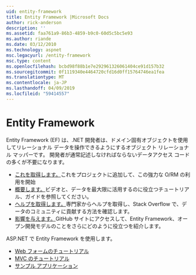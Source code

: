 ```yaml
---
uid: entity-framework
title: Entity Framework |Microsoft Docs
author: rick-anderson
description: ''
ms.assetid: faa761a9-86b3-4859-b9c0-60d5c5bc5e93
ms.author: riande
ms.date: 03/12/2010
ms.technology: aspnet
msc.legacyurl: /entity-framework
msc.type: content
ms.openlocfilehash: bcbd98f88b1e7e292961326061404ce91d157b32
ms.sourcegitcommit: 0f1119340e4464720cfd16d0ff15764746ea1fea
ms.translationtype: MT
ms.contentlocale: ja-JP
ms.lasthandoff: 04/09/2019
ms.locfileid: "59414557"
---
```

# <a name="entity-framework"></a>Entity Framework

Entity Framework (EF) は、.NET 開発者は、ドメイン固有オブジェクトを使用してリレーショナル データを操作できるようにするオブジェクト リレーショナル マッパーです。 開発者が通常記述しなければならないデータアクセス コードの多くが不要になります。


- [これを取得します。](https://msdn.com/data/ee712906)これをプロジェクトに追加して、この強力な O/RM の利用を開始
- [概要します。](https://msdn.com/data/ee712907)ビデオと、データを最大限に活用するのに役立つチュートリアル、ガイドを参照してください。
- [ヘルプを取得します。](https://msdn.com/data/hh913619)専門家からヘルプを取得し、Stack Overflow で、データのコミュニティに貢献する方法を確認します。
- [影響を与えます。](https://github.com/aspnet/EntityFramework6)GitHub サイトにアクセスして、Entity Framework、オープン開発モデルのことをさらにどのように役立つを紹介します。


ASP.NET で Entity Framework を使用します。

- [Web フォームのチュートリアル](web-forms/overview/older-versions-getting-started/getting-started-with-ef/the-entity-framework-and-aspnet-getting-started-part-1.md)
- [MVC のチュートリアル](mvc/overview/getting-started/getting-started-with-ef-using-mvc/creating-an-entity-framework-data-model-for-an-asp-net-mvc-application.md)
- [サンプル アプリケーション](https://webpifeed.blob.core.windows.net/webpifeed/Partners/ASP.NET%20MVC%20Application%20Using%20Entity%20Framework%20Code%20First.zip)
